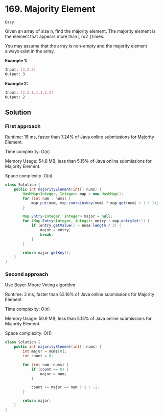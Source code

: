# 169. Majority Element

`Easy`

Given an array of size n, find the majority element. The majority element is the element that appears more than ⌊ n/2 ⌋ times.

You may assume that the array is non-empty and the majority element always exist in the array.

**Example 1:**

```bash
Input: [3,2,3]
Output: 3
```

**Example 2:**

```bash
Input: [2,2,1,1,1,2,2]
Output: 2
```

## Solution

### First approach

Runtime: 16 ms, faster than 7.24% of Java online submissions for Majority Element.

Time complexity: O(n)

Memory Usage: 54.8 MB, less than 5.15% of Java online submissions for Majority Element.

Space complexity: O(n)

```java
class Solution {
    public int majorityElement(int[] nums) {
        HashMap<Integer, Integer> map = new HashMap();
        for (int num : nums) {
            map.put(num, map.containsKey(num) ? map.get(num) + 1 : 1);
        }

        Map.Entry<Integer, Integer> major = null;
        for (Map.Entry<Integer, Integer> entry : map.entrySet()) {
            if (entry.getValue() > nums.length / 2) {
                major = entry;
                break;
            }
        }

        return major.getKey();
    }
}
```

### Second approach

Use Boyer-Moore Voting algorithm

Runtime: 3 ms, faster than 53.16% of Java online submissions for Majority Element.

Time complexity: O(n)

Memory Usage: 50.9 MB, less than 5.15% of Java online submissions for Majority Element.

Space complexity: O(1)

```java
class Solution {
    public int majorityElement(int[] nums) {
        int major = nums[0];
        int count = 0;

        for (int num: nums) {
            if (count == 0) {
                major = num;
            }

            count += major == num ? 1 : -1;
        }

        return major;
    }
}
```
